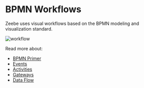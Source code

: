 # BPMN Workflows

Zeebe uses visual workflows based on the BPMN modeling and visualization standard.

![workflow](/bpmn-workflows/workflow.png)

Read more about:

* [BPMN Primer](bpmn-workflows/bpmn-primer.html)
* [Events](bpmn-workflows/events.html)
* [Activities](bpmn-workflows/activities.html)
* [Gateways](bpmn-workflows/gateways.html)
* [Data Flow](bpmn-workflows/data-flow.html)
